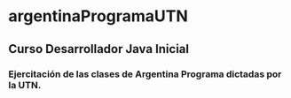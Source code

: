 # argentinaProgramaUTN

## Curso Desarrollador Java Inicial

### Ejercitación de las clases de Argentina Programa dictadas por la UTN.
